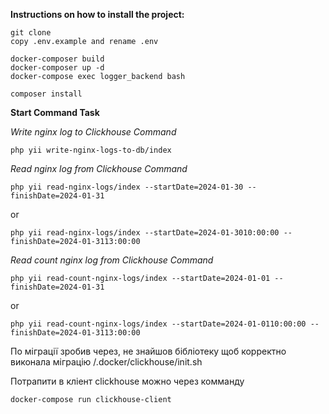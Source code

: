 
**Instructions on how to install the project:**

```
git clone 
copy .env.example and rename .env

docker-composer build
docker-composer up -d
docker-compose exec logger_backend bash

composer install
```

**Start Command Task**

*Write nginx log to Clickhouse Command*
```
php yii write-nginx-logs-to-db/index
```
*Read nginx log from Clickhouse Command*
```
php yii read-nginx-logs/index --startDate=2024-01-30 --finishDate=2024-01-31
```
or
```
php yii read-nginx-logs/index --startDate=2024-01-3010:00:00 --finishDate=2024-01-3113:00:00
```

*Read count nginx log from Clickhouse Command*
```
php yii read-count-nginx-logs/index --startDate=2024-01-01 --finishDate=2024-01-31
```
or
```
php yii read-count-nginx-logs/index --startDate=2024-01-0110:00:00 --finishDate=2024-01-3113:00:00
```

По міграції зробив через, не знайшов бібліотеку щоб корректно виконала міграцію
/.docker/clickhouse/init.sh


Потрапити в кліент clickhouse можно через комманду
```
docker-compose run clickhouse-client
```
